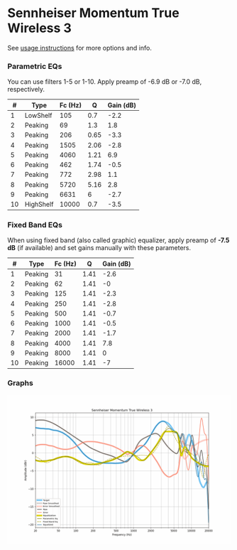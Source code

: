 # Sennheiser Momentum True Wireless 3
See [usage instructions](https://github.com/jaakkopasanen/AutoEq#usage) for more options and info.

### Parametric EQs
You can use filters 1-5 or 1-10. Apply preamp of -6.9 dB or -7.0 dB, respectively.

|   # | Type      |   Fc (Hz) |    Q |   Gain (dB) |
|-----|-----------|-----------|------|-------------|
|   1 | LowShelf  |       105 | 0.7  |        -2.2 |
|   2 | Peaking   |        69 | 1.3  |         1.8 |
|   3 | Peaking   |       206 | 0.65 |        -3.3 |
|   4 | Peaking   |      1505 | 2.06 |        -2.8 |
|   5 | Peaking   |      4060 | 1.21 |         6.9 |
|   6 | Peaking   |       462 | 1.74 |        -0.5 |
|   7 | Peaking   |       772 | 2.98 |         1.1 |
|   8 | Peaking   |      5720 | 5.16 |         2.8 |
|   9 | Peaking   |      6631 | 6    |        -2.7 |
|  10 | HighShelf |     10000 | 0.7  |        -3.5 |

### Fixed Band EQs
When using fixed band (also called graphic) equalizer, apply preamp of **-7.5 dB** (if available) and set gains manually with these parameters.

|   # | Type    |   Fc (Hz) |    Q |   Gain (dB) |
|-----|---------|-----------|------|-------------|
|   1 | Peaking |        31 | 1.41 |        -2.6 |
|   2 | Peaking |        62 | 1.41 |        -0   |
|   3 | Peaking |       125 | 1.41 |        -2.3 |
|   4 | Peaking |       250 | 1.41 |        -2.8 |
|   5 | Peaking |       500 | 1.41 |        -0.7 |
|   6 | Peaking |      1000 | 1.41 |        -0.5 |
|   7 | Peaking |      2000 | 1.41 |        -1.7 |
|   8 | Peaking |      4000 | 1.41 |         7.8 |
|   9 | Peaking |      8000 | 1.41 |         0   |
|  10 | Peaking |     16000 | 1.41 |        -7   |

### Graphs
![](./Sennheiser%20Momentum%20True%20Wireless%203.png)
